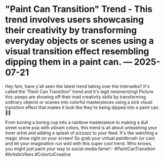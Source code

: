 # "Paint Can Transition" Trend - This trend involves users showcasing their creativity by transforming everyday objects or scenes using a visual transition effect resembling dipping them in a paint can. — 2025-07-21

Hey fam, have y'all seen the latest trend taking over the interwebs? It's called the "Paint Can Transition" trend and it's legit mesmerizing! Picture this: peeps are showing off their mad creativity skills by transforming ordinary objects or scenes into colorful masterpieces using a sick visual transition effect that makes it look like they're being dipped into a paint can. 🎨💥

From turning a boring cup into a rainbow masterpiece to making a dull street scene pop with vibrant colors, this trend is all about unleashing your inner artist and adding a splash of pizzazz to your feed. It's like watching a magic show right on your screen! So grab your virtual paintbrush (or can) and let your imagination run wild with this super cool trend. Who knows, you might just paint your way to social media fame!✨ #PaintCanTransition #ArtisticVibes #ColorfulCreative